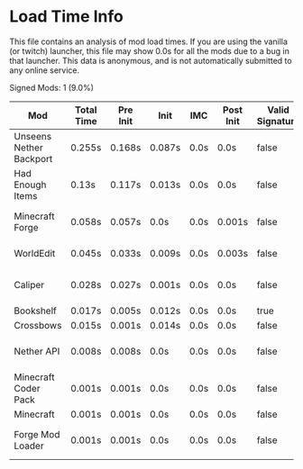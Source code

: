 # Load Time Info

This file contains an analysis of mod load times. If you are using the vanilla
(or twitch) launcher, this file may show 0.0s for all the mods due to a bug in
that launcher. This data is anonymous, and is not automatically submitted to any
online service.



Signed Mods: 1 (9.0%)

| Mod                     | Total Time | Pre Init | Init   | IMC  | Post Init | Valid Signature | File Name                                                  |
|-------------------------|------------|----------|--------|------|-----------|-----------------|------------------------------------------------------------|
| Unseens Nether Backport | 0.255s     | 0.168s   | 0.087s | 0.0s | 0.0s      | false           | nb-1.12.2-0.0.1.jar                                        |
| Had Enough Items        | 0.13s      | 0.117s   | 0.013s | 0.0s | 0.0s      | false           | had-enough-items-557549-4571247_mapped_stable_39-1.12.jar  |
| Minecraft Forge         | 0.058s     | 0.057s   | 0.0s   | 0.0s | 0.001s    | false           | forge-1.12.2-14.23.5.2860_mapped_stable_39-1.12-recomp.jar |
| WorldEdit               | 0.045s     | 0.033s   | 0.009s | 0.0s | 0.003s    | false           | worldedit-forge-mc1.12.2-6.1.10-dist.jar                   |
| Caliper                 | 0.028s     | 0.027s   | 0.001s | 0.0s | 0.0s      | false           | caliper-266824-2810222_mapped_stable_39-1.12.jar           |
| Bookshelf               | 0.017s     | 0.005s   | 0.012s | 0.0s | 0.0s      | true            | Bookshelf-1.12.2-2.3.590 (1).jar                           |
| Crossbows               | 0.015s     | 0.001s   | 0.014s | 0.0s | 0.0s      | false           | crossbows-973881-5108261.jar                               |
| Nether API              | 0.008s     | 0.008s   | 0.0s   | 0.0s | 0.0s      | false           | nether-API-f2f48d7b8b_mapped_stable_39-1.12.jar            |
| Minecraft Coder Pack    | 0.001s     | 0.001s   | 0.0s   | 0.0s | 0.0s      | false           | minecraft.jar                                              |
| Minecraft               | 0.001s     | 0.001s   | 0.0s   | 0.0s | 0.0s      | false           | minecraft.jar                                              |
| Forge Mod Loader        | 0.001s     | 0.001s   | 0.0s   | 0.0s | 0.0s      | false           | forge-1.12.2-14.23.5.2860_mapped_stable_39-1.12-recomp.jar |

